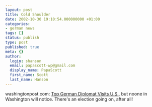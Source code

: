 ```yaml
---
layout: post
title: Cold Shoulder
date: 2002-10-30 19:10:54.000000000 +01:00
categories:
- german news
tags: []
status: publish
type: post
published: true
meta: {}
author:
  login: shanson
  email: papascott-wp@gmail.com
  display_name: PapaScott
  first_name: Scott
  last_name: Hanson
---
```

<p>washingtonpost.com: <a href="http://www.washingtonpost.com/wp-dyn/articles/A40127-2002Oct30.html">Top German Diplomat Visits U.S.</a>, but noone in Washington will notice. There's an election going on, after all!</p>
